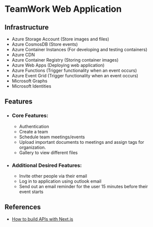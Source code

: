 # TeamWork Web Application

## Infrastructure
 - Azure Storage Account (Store images and files)
 - Azure CosmosDB (Store events)
 - Azure Container Instances (For developing and testing containers)
 - Azure CDN
 - Azure Container Registry (Storing container images)
 - Azure Web Apps (Deploying web application)
 - Azure Functions (Trigger functionality when an event occurs)
 - Azure Event Grid (Trigger functionality when an event occurs)
 - Microsoft Graphs 
 - Microsoft Identities

## Features
 - ### Core Features: 
    - Authentication
    - Create a team
    - Schedule team meetings/events
    - Upload important documents to meetings and assign tags for organization. 
    - Gallery to view different files

 - ### Additional Desired Features: 
    - Invite other people via their email
    - Log in to application using outlook email
    - Send out an email reminder for the user 15 minutes before their event starts

## References
 - [How to build APIs with Next.js](#https://nextjs.org/blog/building-apis-with-nextjs#11-create-a-nextjs-app)



